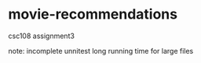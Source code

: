# movie-recommendations
csc108 assignment3

note:
incomplete unnitest
long running time for large files
